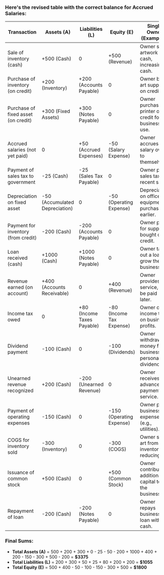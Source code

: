 ### Here's the revised table with the correct balance for **Accrued Salaries**:

| **Transaction**                           | **Assets (A)**                       | **Liabilities (L)**                         | **Equity (E)**                            | **Single Owner (Examples)**                        |
|------------------------------------------|--------------------------------------|--------------------------------------------|------------------------------------------|----------------------------------------------------|
| Sale of inventory (cash)                 | +500 (Cash)                          | 0                                          | +500 (Revenue)                           | Owner sells artwork for cash, increasing cash.      |
| Purchase of inventory (on credit)        | +200 (Inventory)                     | +200 (Accounts Payable)                   | 0                                        | Owner buys art supplies on credit.                  |
| Purchase of fixed asset (on credit)      | +300 (Fixed Assets)                  | +300 (Notes Payable)                      | 0                                        | Owner purchases a printer on credit for business use.|
| Accrued salaries (not yet paid)          | 0                                    | +50 (Accrued Expenses)                    | -50 (Salary Expense)                     | Owner accrues salary owed to themselves.            |
| Payment of sales tax to government       | -25 (Cash)                           | -25 (Sales Tax Payable)                   | 0                                        | Owner pays sales tax on recent sales.               |
| Depreciation on fixed asset              | -50 (Accumulated Depreciation)       | 0                                          | -50 (Operating Expense)                  | Depreciation on office equipment purchased earlier. |
| Payment for inventory (from credit)      | -200 (Cash)                          | -200 (Accounts Payable)                   | 0                                        | Owner pays for supplies bought on credit.           |
| Loan received (cash)                     | +1000 (Cash)                         | +1000 (Notes Payable)                     | 0                                        | Owner takes out a loan to grow the business.        |
| Revenue earned (on account)              | +400 (Accounts Receivable)           | 0                                          | +400 (Revenue)                           | Owner provides service, to be paid later.           |
| Income tax owed                          | 0                                    | +80 (Income Taxes Payable)                | -80 (Income Tax Expense)                 | Owner owes income tax on business profits.          |
| Dividend payment                         | -100 (Cash)                          | 0                                          | -100 (Dividends)                         | Owner withdraws money from business as personal dividend.|
| Unearned revenue recognized              | +200 (Cash)                          | -200 (Unearned Revenue)                   | 0                                        | Owner receives advance payment for service.         |
| Payment of operating expenses           | -150 (Cash)                          | 0                                          | -150 (Operating Expense)                 | Owner pays business expenses (e.g., utilities).     |
| COGS for inventory sold                  | -300 (Inventory)                     | 0                                          | -300 (COGS)                              | Owner sells art from inventory, reducing it.        |
| Issuance of common stock                 | +500 (Cash)                          | 0                                          | +500 (Common Stock)                      | Owner contributes additional capital to the business.|
| Repayment of loan                        | -200 (Cash)                          | -200 (Notes Payable)                      | 0                                        | Owner repays business loan with cash.               |

### **Final Sums:**

- **Total Assets (A)** = 500 + 200 + 300 + 0 - 25 - 50 - 200 + 1000 + 400 + 200 - 150 - 300 + 500 - 200 = **$3375**
- **Total Liabilities (L)** = 200 + 300 + 50 + 25 + 80 + 200 + 200 = **$1055**
- **Total Equity (E)** = 500 + 400 - 50 - 100 - 150 - 300 + 500 = **$1800**
